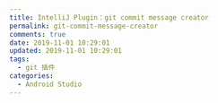 ```yaml
---
title: IntelliJ Plugin：git commit message creator
permalink: git-commit-message-creator
comments: true
date: 2019-11-01 10:29:01
updated: 2019-11-01 10:29:01
tags:
  - git 插件
categories:
  - Android Studio
---
```

